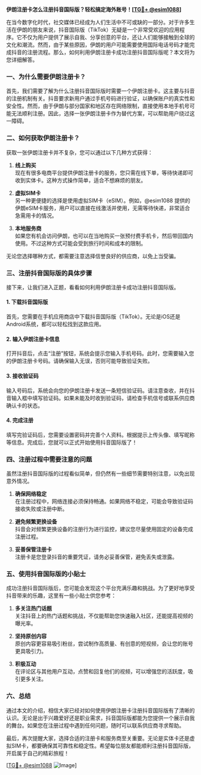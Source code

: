 **伊朗注册卡怎么注册抖音国际版？轻松搞定海外账号！[[TG💪+ @esim1088](https://t.me/s/esim1088)]**

在当今数字化时代，社交媒体已经成为人们生活中不可或缺的一部分。对于许多生活在伊朗的朋友来说，抖音国际版（TikTok）无疑是一个非常受欢迎的应用程序。它不仅为用户提供了展示自我、分享创意的平台，还让人们能够接触到全球的文化和潮流。然而，由于某些原因，伊朗的用户可能需要使用国际电话号码才能完成抖音的注册流程。那么，如何利用伊朗注册卡成功注册抖音国际版呢？本文将为您详细解答。

### 一、为什么需要伊朗注册卡？

首先，我们需要了解为什么注册抖音国际版时需要一个伊朗注册卡。这主要与抖音的注册机制有关。抖音要求新用户通过手机号码进行验证，以确保账户的真实性和安全性。然而，由于伊朗与部分国家和地区存在网络限制，直接使用本地手机号可能无法顺利注册。因此，选择一张伊朗注册卡作为替代方案，可以帮助用户绕过这一障碍。

### 二、如何获取伊朗注册卡？

获取一张伊朗注册卡并不复杂，您可以通过以下几种方式获得：

1. **线上购买**  
   现在有很多电商平台提供伊朗注册卡的服务，您只需在线下单，等待快递即可收到实体卡。这种方式操作简单，适合不想麻烦的朋友。

2. **虚拟SIM卡**  
   另一种更便捷的选择是使用虚拟SIM卡（eSIM）。例如，@esim1088 提供的伊朗eSIM卡服务，用户可以直接在线激活并使用，无需等待快递，非常适合急需用卡的情况。

3. **本地服务商**  
   如果您有机会访问伊朗，也可以在当地购买一张预付费手机卡，然后带回国内使用。不过这种方式可能会受到旅行时间和成本的限制。

无论您选择哪种方式，都需要注意选择信誉良好的供应商，以免上当受骗。

### 三、注册抖音国际版的具体步骤

接下来，让我们进入正题，看看如何利用伊朗注册卡成功注册抖音国际版。

#### 1. 下载抖音国际版

首先，您需要在手机应用商店中下载抖音国际版（TikTok）。无论是iOS还是Android系统，都可以轻松找到这款应用。

#### 2. 输入伊朗注册卡信息

打开抖音后，点击“注册”按钮，系统会提示您输入手机号码。此时，您需要输入您的伊朗注册卡号码。请确保输入无误，否则可能导致验证失败。

#### 3. 接收验证码

输入号码后，系统会向您的伊朗注册卡发送一条短信验证码。请注意查收，并在抖音输入框中填写验证码。如果未能及时收到验证码，请检查手机信号或联系供应商确认卡的状态。

#### 4. 完成注册

填写完验证码后，您需要设置密码并完善个人资料。根据提示上传头像、填写昵称等信息。完成后，您就可以正式开始使用抖音国际版了！

### 四、注册过程中需要注意的问题

虽然注册抖音国际版的过程看似简单，但仍然有一些细节需要特别注意，以免出现意外情况。

1. **确保网络稳定**  
   在注册过程中，网络连接必须保持畅通。如果网络不稳定，可能会导致验证码接收失败或注册中断。

2. **避免频繁更换设备**  
   抖音会对频繁更换设备的注册行为进行监控，建议您尽量使用固定的设备完成注册过程。

3. **妥善保管注册卡**  
   注册卡是您登录抖音的重要凭证，请务必妥善保管，避免丢失或泄露。

### 五、使用抖音国际版的小贴士

成功注册抖音国际版后，您可能会发现这个平台充满乐趣和挑战。为了更好地享受抖音带来的乐趣，这里有一些小贴士供您参考：

1. **多关注热门话题**  
   关注抖音上的热门话题和挑战，不仅能帮助您快速融入社区，还能提高视频的曝光率。

2. **坚持原创内容**  
   原创内容更容易吸引粉丝，尝试制作高质量、有创意的短视频，会让您的账号更具吸引力。

3. **积极互动**  
   在评论区与其他用户互动，点赞和回复他们的视频，可以增强您的活跃度，吸引更多关注。

### 六、总结

通过本文的介绍，相信大家已经对如何使用伊朗注册卡注册抖音国际版有了清晰的认识。无论是出于兴趣爱好还是职业需求，抖音国际版都能为您提供一个展示自我的舞台。如果您在注册过程中遇到任何问题，随时可以联系供应商寻求帮助。

最后，再次提醒大家，选择合适的注册卡和服务商至关重要。无论是实体卡还是虚拟SIM卡，都要确保其可靠性和稳定性。希望每位朋友都能顺利注册抖音国际版，开启属于自己的精彩旅程！

[[TG💪+ @esim1088](https://t.me/s/esim1088) ![Image](https://i.postimg.cc/4NQfJmqS/Snipaste-2025-05-13-00-14-12.png)]